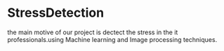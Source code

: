 # StressDetection
 the main motive of our project is dectect the stress in the it professionals.using Machine learning and Image processing techniques.
